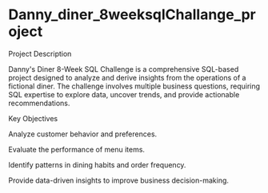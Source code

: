 # Danny_diner_8weeksqlChallange_project
Project Description

Danny's Diner 8-Week SQL Challenge is a comprehensive SQL-based project designed to analyze and derive insights from the operations of a fictional diner. The challenge involves multiple business questions, requiring SQL expertise to explore data, uncover trends, and provide actionable recommendations.

Key Objectives

Analyze customer behavior and preferences.

Evaluate the performance of menu items.

Identify patterns in dining habits and order frequency.

Provide data-driven insights to improve business decision-making.

